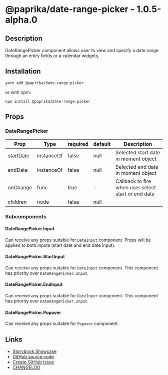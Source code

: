 <!-- start: Autogenerated - do not modify -->

# @paprika/date-range-picker - 1.0.5-alpha.0

## Description

DateRangePicker component allows user to view and specify a date range through an entry fields or a calendar widgets.

## Installation

```
yarn add @paprika/date-range-picker
```

or with npm:

```
npm install @paprika/date-range-picker
```

## Props

### DateRangePicker

| Prop      | Type       | required | default | Description                                         |
| --------- | ---------- | -------- | ------- | --------------------------------------------------- |
| startDate | instanceOf | false    | null    | Selected start date in moment object                |
| endDate   | instanceOf | false    | null    | Selected end date in moment object                  |
| onChange  | func       | true     | -       | Callback to fire when user select start or end date |
| children  | node       | false    | null    |                                                     |

<!-- end: Autogenerated - do not modify -->
<!-- content -->

### Subcomponents

#### DateRangePicker.Input

Can receive any props suitable for `DateInput` component. Props will be applied to both inputs (start date and end date input).

#### DateRangePicker.StartInput

Can receive any props suitable for `DateInput` component. This component has priority over `DateRangePicker.Input`.

#### DateRangePicker.EndInput

Can receive any props suitable for `DateInput` component. This component has priority over `DateRangePicker.Input`.

#### DateRangePicker.Popover

Can receive any props suitable for `Popover` component.

<!-- eoContent -->

## Links

- [Storybook Showcase](https://paprika.highbond.com/?path=/story/forms-daterangepicker--showcase)
- [GitHub source code](https://github.com/acl-services/paprika/tree/master/packages/DateRangePicker/src)
- [Create GitHub issue](https://github.com/acl-services/paprika/issues/new?label=[]&title=@paprika/date-range-picker%20[help]:%20your%20short%20description&body=%0A%23%20Help%20wanted%0A%0A%23%23%20Please%20write%20your%20question.%0A*A%20clear%20and%20concise%20description%20of%20what%20the%20question%20is*%0A%0A%23%23%20Additional%20context%0A*Add%20any%20other%20context%20or%20screenshots%20about%20your%20question%20here.*%0A)
- [CHANGELOG](https://github.com/acl-services/paprika/tree/master/packages/DateRangePicker/CHANGELOG.md)
